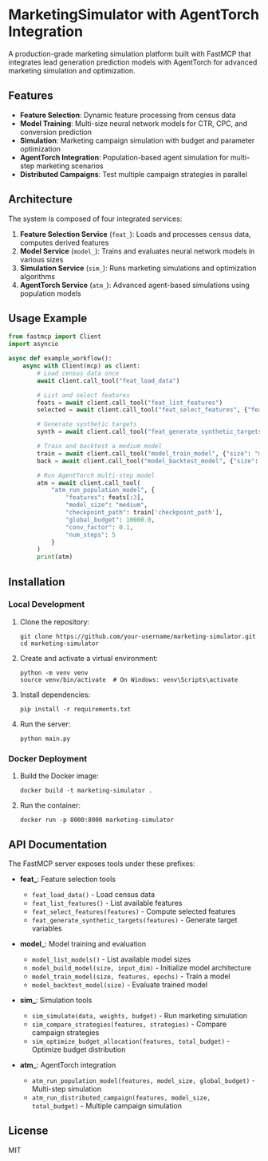 # MarketingSimulator with AgentTorch Integration

A production-grade marketing simulation platform built with FastMCP that integrates lead generation prediction models with AgentTorch for advanced marketing simulation and optimization.

## Features

- **Feature Selection**: Dynamic feature processing from census data
- **Model Training**: Multi-size neural network models for CTR, CPC, and conversion prediction
- **Simulation**: Marketing campaign simulation with budget and parameter optimization
- **AgentTorch Integration**: Population-based agent simulation for multi-step marketing scenarios
- **Distributed Campaigns**: Test multiple campaign strategies in parallel

## Architecture

The system is composed of four integrated services:

1. **Feature Selection Service** (`feat_`): Loads and processes census data, computes derived features
2. **Model Service** (`model_`): Trains and evaluates neural network models in various sizes 
3. **Simulation Service** (`sim_`): Runs marketing simulations and optimization algorithms
4. **AgentTorch Service** (`atm_`): Advanced agent-based simulations using population models

## Usage Example

```python
from fastmcp import Client
import asyncio

async def example_workflow():
    async with Client(mcp) as client:
        # Load census data once
        await client.call_tool("feat_load_data")

        # List and select features
        feats = await client.call_tool("feat_list_features")
        selected = await client.call_tool("feat_select_features", {"features": feats[:3]})

        # Generate synthetic targets
        synth = await client.call_tool("feat_generate_synthetic_targets", {"features": feats[:3]})

        # Train and backtest a medium model
        train = await client.call_tool("model_train_model", {"size": "medium", "features": feats[:3], "epochs": 5})
        back = await client.call_tool("model_backtest_model", {"size": "medium"})

        # Run AgentTorch multi-step model
        atm = await client.call_tool(
            "atm_run_population_model", {
                "features": feats[:3],
                "model_size": "medium",
                "checkpoint_path": train['checkpoint_path'],
                "global_budget": 10000.0,
                "conv_factor": 0.1,
                "num_steps": 5
            }
        )
        print(atm)
```

## Installation

### Local Development

1. Clone the repository:
   ```
   git clone https://github.com/your-username/marketing-simulator.git
   cd marketing-simulator
   ```

2. Create and activate a virtual environment:
   ```
   python -m venv venv
   source venv/bin/activate  # On Windows: venv\Scripts\activate
   ```

3. Install dependencies:
   ```
   pip install -r requirements.txt
   ```

4. Run the server:
   ```
   python main.py
   ```

### Docker Deployment

1. Build the Docker image:
   ```
   docker build -t marketing-simulator .
   ```

2. Run the container:
   ```
   docker run -p 8000:8000 marketing-simulator
   ```

## API Documentation

The FastMCP server exposes tools under these prefixes:

- **feat_**: Feature selection tools
  - `feat_load_data()` - Load census data
  - `feat_list_features()` - List available features
  - `feat_select_features(features)` - Compute selected features
  - `feat_generate_synthetic_targets(features)` - Generate target variables
  
- **model_**: Model training and evaluation
  - `model_list_models()` - List available model sizes
  - `model_build_model(size, input_dim)` - Initialize model architecture
  - `model_train_model(size, features, epochs)` - Train a model
  - `model_backtest_model(size)` - Evaluate trained model
  
- **sim_**: Simulation tools
  - `sim_simulate(data, weights, budget)` - Run marketing simulation
  - `sim_compare_strategies(features, strategies)` - Compare campaign strategies
  - `sim_optimize_budget_allocation(features, total_budget)` - Optimize budget distribution

- **atm_**: AgentTorch integration
  - `atm_run_population_model(features, model_size, global_budget)` - Multi-step simulation
  - `atm_run_distributed_campaign(features, model_size, total_budget)` - Multiple campaign simulation

## License

MIT